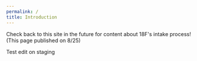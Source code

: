 ```yaml
---
permalink: /
title: Introduction
---
```

Check back to this site in the future for content about 18F's intake process! (This page published on 8/25)

Test edit on staging
